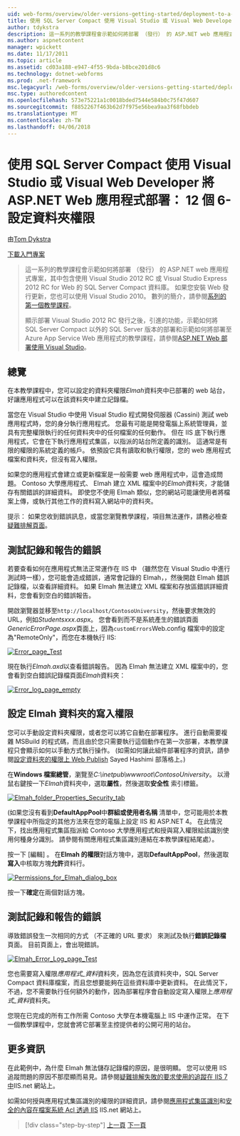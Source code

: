 ```yaml
---
uid: web-forms/overview/older-versions-getting-started/deployment-to-a-hosting-provider/deployment-to-a-hosting-provider-setting-folder-permissions-6-of-12
title: 使用 SQL Server Compact 使用 Visual Studio 或 Visual Web Developer 將 ASP.NET Web 應用程式部署： 12 個 6-設定資料夾權限 |Microsoft 文件
author: tdykstra
description: 這一系列的教學課程會示範如何將部署 （發行） 的 ASP.NET web 應用程式專案，其中包含 SQL Server Compact 資料庫使用視覺化 Stu...
ms.author: aspnetcontent
manager: wpickett
ms.date: 11/17/2011
ms.topic: article
ms.assetid: cd03a188-e947-4f55-9bda-b8bce201d8c6
ms.technology: dotnet-webforms
ms.prod: .net-framework
msc.legacyurl: /web-forms/overview/older-versions-getting-started/deployment-to-a-hosting-provider/deployment-to-a-hosting-provider-setting-folder-permissions-6-of-12
msc.type: authoredcontent
ms.openlocfilehash: 573e75221a1c0018bded7544e584b0c75f47d607
ms.sourcegitcommit: f8852267f463b62d7f975e56bea9aa3f68fbbdeb
ms.translationtype: MT
ms.contentlocale: zh-TW
ms.lasthandoff: 04/06/2018
---
```

<a name="deploying-an-aspnet-web-application-with-sql-server-compact-using-visual-studio-or-visual-web-developer-setting-folder-permissions---6-of-12"></a>使用 SQL Server Compact 使用 Visual Studio 或 Visual Web Developer 將 ASP.NET Web 應用程式部署： 12 個 6-設定資料夾權限
====================
由[Tom Dykstra](https://github.com/tdykstra)

[下載入門專案](http://code.msdn.microsoft.com/Deploying-an-ASPNET-Web-4e31366b)

> 這一系列的教學課程會示範如何將部署 （發行） 的 ASP.NET web 應用程式專案，其中包含使用 Visual Studio 2012 RC 或 Visual Studio Express 2012 RC for Web 的 SQL Server Compact 資料庫。 如果您安裝 Web 發行更新，您也可以使用 Visual Studio 2010。 數列的簡介，請參閱[系列的第一個教學課程](deployment-to-a-hosting-provider-introduction-1-of-12.md)。
> 
> 顯示部署 Visual Studio 2012 RC 發行之後，引進的功能，示範如何將 SQL Server Compact 以外的 SQL Server 版本的部署和示範如何將部署至 Azure App Service Web 應用程式的教學課程，請參閱[ASP.NET Web 部署使用 Visual Studio](../../deployment/visual-studio-web-deployment/introduction.md)。


## <a name="overview"></a>總覽

在本教學課程中，您可以設定的資料夾權限*Elmah*資料夾中已部署的 web 站台，好讓應用程式可以在該資料夾中建立記錄檔。

當您在 Visual Studio 中使用 Visual Studio 程式開發伺服器 (Cassini) 測試 web 應用程式時，您的身分執行應用程式。 您最有可能是開發電腦上系統管理員，並具有完整權限執行的任何資料夾中的任何檔案的任何動作。 但在 IIS 底下執行應用程式，它會在下執行應用程式集區，以指派的站台所定義的識別。 這通常是有限的權限的系統定義的帳戶。 依預設它具有讀取和執行權限，您的 web 應用程式檔案和資料夾，但沒有寫入權限。

如果您的應用程式會建立或更新檔案是一般需要 web 應用程式中，這會造成問題。 Contoso 大學應用程式、 Elmah 建立 XML 檔案中的*Elmah*資料夾，才能儲存有關錯誤的詳細資料。 即使您不使用 Elmah 類似，您的網站可能讓使用者將檔案上傳，或執行其他工作的資料寫入網站中的資料夾。

提示： 如果您收到錯誤訊息，或當您瀏覽教學課程，項目無法運作，請務必檢查[疑難排解頁面](deployment-to-a-hosting-provider-creating-and-installing-deployment-packages-12-of-12.md)。

## <a name="testing-error-logging-and-reporting"></a>測試記錄和報告的錯誤

若要查看如何在應用程式無法正常運作在 IIS 中 （雖然您在 Visual Studio 中進行測試時一樣），您可能會造成錯誤，通常會記錄的 Elmah，，然後開啟 Elmah 錯誤記錄檔，以查看詳細資料。 如果 Elmah 無法建立 XML 檔案和存放區錯誤詳細資料，您會看到空白的錯誤報告。

開啟瀏覽器並移至`http://localhost/ContosoUniversity`，然後要求無效的 URL，例如*Studentsxxx.aspx*。 您會看到而不是系統產生的錯誤頁面*GenericErrorPage.aspx*頁面上，因為`customErrors`Web.config 檔案中的設定為"RemoteOnly"，而您在本機執行 IIS:

[![Error_page_Test](deployment-to-a-hosting-provider-setting-folder-permissions-6-of-12/_static/image2.png)](deployment-to-a-hosting-provider-setting-folder-permissions-6-of-12/_static/image1.png)

現在執行*Elmah.axd*以查看錯誤報告。 因為 Elmah 無法建立 XML 檔案中的，您會看到空白錯誤記錄檔頁面*Elmah*資料夾：

[![Error_log_page_empty](deployment-to-a-hosting-provider-setting-folder-permissions-6-of-12/_static/image4.png)](deployment-to-a-hosting-provider-setting-folder-permissions-6-of-12/_static/image3.png)

## <a name="setting-write-permission-on-the-elmah-folder"></a>設定 Elmah 資料夾的寫入權限

您可以手動設定資料夾權限，或者您可以將它自動在部署程序。 進行自動需要複雜 MSBuild 的程式碼，而且由於您只需要執行這個動作在第一次部署，本教學課程只會顯示如何以手動方式執行操作。 (如需如何讓此組件部署程序的資訊，請參閱[設定資料夾的權限上 Web Publish](http://sedodream.com/2011/11/08/SettingFolderPermissionsOnWebPublish.aspx) Sayed Hashimi 部落格上。)

在**Windows 檔案總管**，瀏覽至*C:\inetpub\wwwroot\ContosoUniversity*。 以滑鼠右鍵按一下*Elmah*資料夾中，選取**屬性**，然後選取**安全性** 索引標籤。

[![Elmah_folder_Properties_Security_tab](deployment-to-a-hosting-provider-setting-folder-permissions-6-of-12/_static/image6.png)](deployment-to-a-hosting-provider-setting-folder-permissions-6-of-12/_static/image5.png)

(如果您沒有看到**DefaultAppPool**中**群組或使用者名稱** 清單中，您可能用於本教學課程中所指定的其他方法來在您的電腦上設定 IIS 和 ASP.NET 4。 在此情況下，找出應用程式集區指派給 Contoso 大學應用程式和授與寫入權限給該識別使用何種身分識別。 請參閱有關應用程式集區識別連結在本教學課程結尾處）。

按一下 [編輯] 。 在**Elmah 的權限**對話方塊中，選取**DefaultAppPool**，然後選取**寫入**中核取方塊**允許**資料行。

[![Permissions_for_Elmah_dialog_box](deployment-to-a-hosting-provider-setting-folder-permissions-6-of-12/_static/image8.png)](deployment-to-a-hosting-provider-setting-folder-permissions-6-of-12/_static/image7.png)

按一下**確定**在兩個對話方塊。

## <a name="retesting-error-logging-and-reporting"></a>測試記錄和報告的錯誤

導致錯誤發生一次相同的方式 （不正確的 URL 要求） 來測試及執行**錯誤記錄檔**頁面。 目前頁面上，會出現錯誤。

[![Elmah_Error_Log_page_Test](deployment-to-a-hosting-provider-setting-folder-permissions-6-of-12/_static/image10.png)](deployment-to-a-hosting-provider-setting-folder-permissions-6-of-12/_static/image9.png)

您也需要寫入權限*應用程式\_資料*資料夾，因為您在該資料夾中，SQL Server Compact 資料庫檔案，而且您想要能夠在這些資料庫中更新資料。 在此情況下，不過，您不需要執行任何額外的動作，因為部署程序會自動設定寫入權限上*應用程式\_資料*資料夾。

您現在已完成的所有工作所需 Contoso 大學在本機電腦上 IIS 中運作正常。 在下一個教學課程中，您就會將它部署至主控提供者的公開可用的站台。

## <a name="more-information"></a>更多資訊

在此範例中，為什麼 Elmah 無法儲存記錄檔的原因，是很明顯。 您可以使用 IIS 追蹤問題的原因不那麼顯而易見。請參閱[疑難排解失敗的要求使用的追蹤在 IIS 7 中](https://www.iis.net/learn/troubleshoot/using-failed-request-tracing/troubleshooting-failed-requests-using-tracing-in-iis)IIS.net 網站上。

如需如何授與應用程式集區識別的權限的詳細資訊，請參閱[應用程式集區識別](https://www.iis.net/learn/manage/configuring-security/application-pool-identities)和[安全的內容在檔案系統 Acl 透過 IIS](https://www.iis.net/learn/get-started/planning-for-security/secure-content-in-iis-through-file-system-acls) IIS.net 網站上。

> [!div class="step-by-step"]
> [上一頁](deployment-to-a-hosting-provider-deploying-to-iis-as-a-test-environment-5-of-12.md)
> [下一頁](deployment-to-a-hosting-provider-deploying-to-the-production-environment-7-of-12.md)
